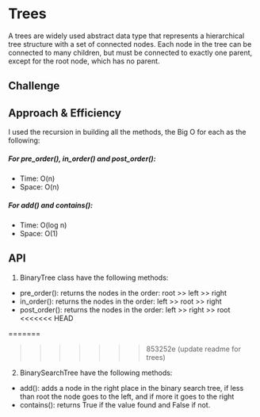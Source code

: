 # Trees
<!-- Short summary or background information -->
A trees are widely used abstract data type that represents a hierarchical
tree structure with a set of connected nodes. Each node in the tree can be connected to
many children, but must be connected to exactly one parent, except for the root node, which has no parent.

## Challenge
<!-- Description of the challenge -->


## Approach & Efficiency
<!-- What approach did you take? Why? What is the Big O space/time for this approach? -->
I used the recursion in building all the methods, the Big O for each as the following:

##### For pre_order(), in_order() and post_order():

- Time: O(n)
- Space: O(n)
##### For add() and contains():

- Time: O(log n)
- Space: O(1)

## API
<!-- Description of each method publicly available in each of your trees -->
1. BinaryTree class have the following methods:

- pre_order(): returns the nodes in the order: root >> left >> right
- in_order(): returns the nodes in the order: left >> root >> right
- post_order(): returns the nodes in the order: left >> right >> root
<<<<<<< HEAD



=======
>>>>>>> 853252e (update readme for trees)
2.  BinarySearchTree have the following methods:

- add(): adds a node in the right place in the binary search tree, if less than root the node goes to the left, and if more it goes to the right
- contains(): returns True if the value found and False if not.